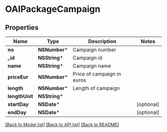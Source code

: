 # OAIPackageCampaign

## Properties
Name | Type | Description | Notes
------------ | ------------- | ------------- | -------------
**no** | **NSNumber*** | Campaign number | 
**_id** | **NSString*** | Campaign id | 
**name** | **NSString*** | Campaign name | 
**priceEur** | **NSNumber*** | Price of campaign in euros | 
**length** | **NSNumber*** | Length of campaign | 
**lengthUnit** | **NSString*** |  | 
**startDay** | **NSDate*** |  | [optional] 
**endDay** | **NSDate*** |  | [optional] 

[[Back to Model list]](../README.md#documentation-for-models) [[Back to API list]](../README.md#documentation-for-api-endpoints) [[Back to README]](../README.md)


